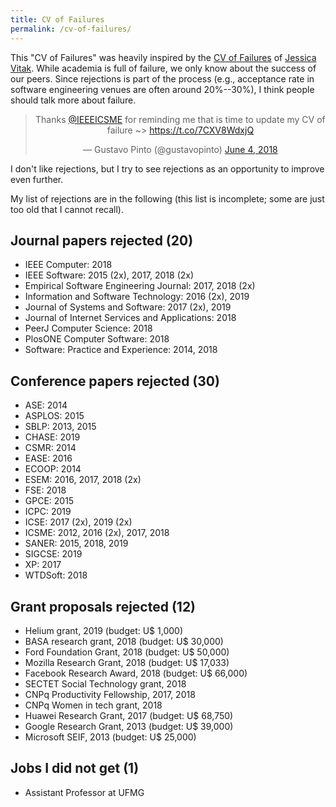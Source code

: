 ```yaml
---
title: CV of Failures
permalink: /cv-of-failures/
---
```


This "CV of Failures" was heavily inspired by the [CV of Failures](https://vitak.files.wordpress.com/2017/12/vitak-cv-of-failures-dec17.pdf) of [Jessica Vitak](https://jessicavitak.com/). While academia is full of failure, we only know about the success of our peers. Since rejections is part of the process (e.g., acceptance rate in software engineering venues are often around 20%--30%), I think people should talk more about failure.

<center><blockquote class="twitter-tweet" data-partner="tweetdeck"><p lang="en" dir="ltr">Thanks <a href="https://twitter.com/IEEEICSME?ref_src=twsrc%5Etfw">@IEEEICSME</a> for reminding me that is time to update my CV of failure ~&gt; <a href="https://t.co/7CXV8WdxjQ">https://t.co/7CXV8WdxjQ</a></p>&mdash; Gustavo Pinto (@gustavopinto) <a href="https://twitter.com/gustavopinto/status/1003685173924388864?ref_src=twsrc%5Etfw">June 4, 2018</a></blockquote></center>
<script async src="https://platform.twitter.com/widgets.js" charset="utf-8"></script>

I don't like rejections, but I try to see rejections as an opportunity to improve even further.

My list of rejections are in the following (this list is incomplete; some are just too old that I cannot recall).

## Journal papers rejected (20)

- IEEE Computer: 2018
- IEEE Software: 2015 (2x), 2017, 2018 (2x)
- Empirical Software Engineering Journal: 2017, 2018 (2x)
- Information and Software Technology: 2016 (2x), 2019
- Journal of Systems and Software: 2017 (2x), 2019
- Journal of Internet Services and Applications: 2018
- PeerJ Computer Science: 2018
- PlosONE Computer Software: 2018
- Software: Practice and Experience: 2014, 2018

## Conference papers rejected (30)

- ASE: 2014
- ASPLOS: 2015
- SBLP: 2013, 2015
- CHASE: 2019
- CSMR: 2014
- EASE: 2016
- ECOOP: 2014
- ESEM: 2016, 2017, 2018 (2x)
- FSE: 2018
- GPCE: 2015
- ICPC: 2019
- ICSE: 2017 (2x), 2019 (2x)
- ICSME: 2012, 2016 (2x), 2017, 2018
- SANER: 2015, 2018, 2019
- SIGCSE: 2019
- XP: 2017
- WTDSoft: 2018

## Grant proposals rejected (12)

- Helium grant, 2019 (budget: U$ 1,000)
- BASA research grant, 2018 (budget: U$ 30,000)
- Ford Foundation Grant, 2018 (budget: U$ 50,000)
- Mozilla Research Grant, 2018 (budget: U$ 17,033)
- Facebook Research Award, 2018 (budget: U$ 66,000)
- SECTET Social Technology grant, 2018
- CNPq Productivity Fellowship, 2017, 2018
- CNPq Women in tech grant, 2018
- Huawei Research Grant, 2017 (budget: U$ 68,750)
- Google Research Grant, 2013 (budget: U$ 39,000)
- Microsoft SEIF, 2013 (budget: U$ 25,000)

## Jobs I did not get (1)

- Assistant Professor at UFMG
